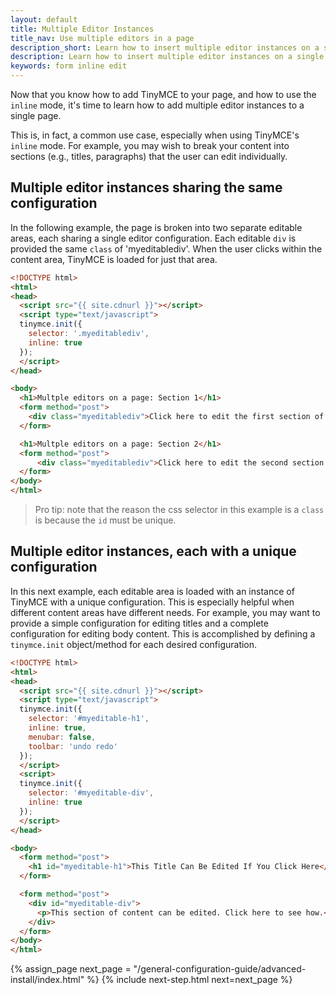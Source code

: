 ```yaml
---
layout: default
title: Multiple Editor Instances
title_nav: Use multiple editors in a page
description_short: Learn how to insert multiple editor instances on a single page.
description: Learn how to insert multiple editor instances on a single page.
keywords: form inline edit
---
```


Now that you know how to add TinyMCE to your page, and how to use the `inline` mode, it's time to learn how to add multiple editor instances to a single page.

This is, in fact, a common use case, especially when using TinyMCE's `inline` mode. For example, you may wish to break your content into sections (e.g., titles, paragraphs) that the user can edit individually.

## Multiple editor instances sharing the same configuration

In the following example, the page is broken into two separate editable areas, each sharing a single editor configuration. Each editable `div` is provided the same `class` of 'myeditablediv'. When the user clicks within the content area, TinyMCE is loaded for just that area.

```html
<!DOCTYPE html>
<html>
<head>
  <script src="{{ site.cdnurl }}"></script>
  <script type="text/javascript">
  tinymce.init({
    selector: '.myeditablediv',
    inline: true
  });
  </script>
</head>

<body>
  <h1>Multple editors on a page: Section 1</h1>
  <form method="post">
    <div class="myeditablediv">Click here to edit the first section of content!</div>
  </form>

  <h1>Multple editors on a page: Section 2</h1>
  <form method="post">
      <div class="myeditablediv">Click here to edit the second section of content!</div>
  </form>
</body>
</html>
```
> Pro tip: note that the reason the css selector in this example is a `class` is because the `id` must be unique.

## Multiple editor instances, each with a unique configuration

In this next example, each editable area is loaded with an instance of TinyMCE with a unique configuration. This is especially helpful when different content areas have different needs. For example, you may want to provide a simple configuration for editing titles and a complete configuration for editing body content. This is accomplished by defining a `tinymce.init` object/method for each desired configuration.  

```html
<!DOCTYPE html>
<html>
<head>
  <script src="{{ site.cdnurl }}"></script>
  <script type="text/javascript">
  tinymce.init({
    selector: '#myeditable-h1',
    inline: true,
    menubar: false,
    toolbar: 'undo redo'
  });
  </script>
  <script>
  tinymce.init({
    selector: '#myeditable-div',
    inline: true
  });
  </script>
</head>

<body>
  <form method="post">
    <h1 id="myeditable-h1">This Title Can Be Edited If You Click Here</h1>
  </form>

  <form method="post">
    <div id="myeditable-div">
      <p>This section of content can be edited. Click here to see how.</p>
    </div>
  </form>
</body>
</html>
```

{% assign_page next_page = "/general-configuration-guide/advanced-install/index.html" %}
{% include next-step.html next=next_page %}
